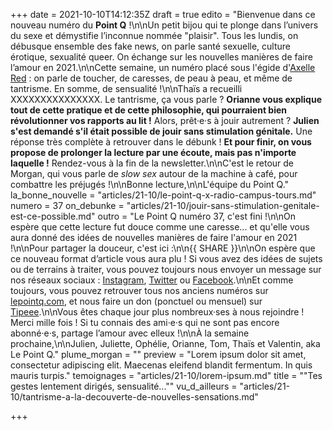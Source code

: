 +++
date = 2021-10-10T14:12:35Z
draft = true
edito = "Bienvenue dans ce nouveau numéro du **Point Q** !\n\nUn petit bijou qui te plonge dans l’univers du sexe et démystifie l’inconnue nommée \"plaisir\". Tous les lundis, on débusque ensemble des fake news, on parle santé sexuelle, culture érotique, sexualité queer. On échange sur les nouvelles manières de faire l’amour en 2021.\n\nCette semaine, un numéro placé sous l'égide d'[Axelle Red](https://www.youtube.com/watch?v=iXKkxZ7U-lo) : on parle de toucher, de caresses, de peau à peau, et même de tantrisme. En somme, de sensualité !\n\nThaïs a recueilli XXXXXXXXXXXXXXX. Le tantrisme, ça vous parle ? **Orianne vous explique tout de cette pratique et de cette philosophie, qui pourraient bien révolutionner vos rapports au lit !** Alors, prêt·e·s à jouir autrement ? **Julien s'est demandé s'il était possible de jouir sans stimulation génitale.** Une réponse très complète à retrouver dans le débunk ! **Et pour finir, on vous propose de prolonger la lecture par une écoute, mais pas n'importe laquelle !** Rendez-vous à la fin de la newsletter.\n\nC'est le retour de Morgan, qui vous parle de _slow sex_ autour de la machine à café, pour combattre les préjugés !\n\nBonne lecture,\n\nL'équipe du Point Q."
la_bonne_nouvelle = "articles/21-10/le-point-q-x-radio-campus-tours.md"
numero = 37
on_debunke = "articles/21-10/jouir-sans-stimulation-genitale-est-ce-possible.md"
outro = "Le Point Q numéro 37, c'est fini !\n\nOn espère que cette lecture fut douce comme une caresse... et qu'elle vous aura donné des idées de nouvelles manières de faire l'amour en 2021 !\n\nPour partager la douceur, c'est ici :\n\n{{ SHARE }}\n\nOn espère que ce nouveau format d’article vous aura plu ! Si vous avez des idées de sujets ou de terrains à traiter, vous pouvez toujours nous envoyer un message sur nos réseaux sociaux : [Instagram](https://www.instagram.com/lepoint.q/?hl=fr), [Twitter](https://twitter.com/LePointQ) ou [Facebook](https://www.facebook.com/lepointq.news/).\n\nEt comme toujours, vous pouvez retrouver tous nos anciens numéros sur [lepointq.com](https://lepointq.com), et nous faire un don (ponctuel ou mensuel) sur [Tipeee](https://fr.tipeee.com/le-point-q).\n\nVous êtes chaque jour plus nombreux·ses à nous rejoindre ! Merci mille fois ! Si tu connais des ami·e·s qui ne sont pas encore abonné·e·s, partage l’amour avec elleux !\n\nÀ la semaine prochaine,\n\nJulien, Juliette, Ophélie, Orianne, Tom, Thaïs et Valentin, aka Le Point Q."
plume_morgan = ""
preview = "Lorem ipsum dolor sit amet, consectetur adipiscing elit. Maecenas eleifend blandit fermentum. In quis mauris turpis."
temoignages = "articles/21-10/lorem-ipsum.md"
title = "\"Tes gestes lentement dirigés, sensualité...\""
vu_d_ailleurs = "articles/21-10/tantrisme-a-la-decouverte-de-nouvelles-sensations.md"

+++
